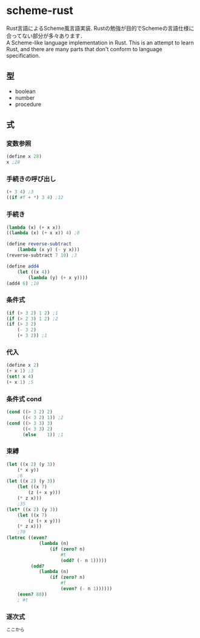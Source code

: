 # scheme-rust

Rust言語によるScheme風言語実装. Rustの勉強が目的でSchemeの言語仕様に合ってない部分が多々あります．  
A Scheme-like language implementation in Rust. This is an attempt to learn Rust, and there are many parts that don't conform to language specification.

## 型

* boolean
* number
* procedure

## 式

### 変数参照

```scheme
(define x 28)
x ;28
```

### 手続きの呼び出し

```scheme
(+ 3 4) ;3
((if #f + *) 3 4) ;12
```

### 手続き

```scheme
(lambda (x) (+ x x))
((lambda (x) (+ x x)) 4) ;8

(define reverse-subtract
    (lambda (x y) (- y x)))
(reverse-subtract 7 10) ;3

(define add4
    (let ((x 4))
        (lambda (y) (+ x y))))
(add4 6) ;10
```

### 条件式

```scheme
(if (> 3 2) 1 2) ;1
(if (> 2 3) 1 2) ;2
(if (> 3 2)
    (- 3 2)
    (+ 3 2)) ;1
```

### 代入

```scheme
(define x 2)
(+ x 1) ;3
(set! x 4)
(+ x 1) ;5
```

### 条件式 cond

```scheme
(cond ((> 3 2) 2)
      ((< 3 2) 1)) ;2
(cond ((> 3 3) 3)
      ((< 3 3) 2)
      (else    1)) ;1
```

### 束縛

```scheme
(let ((x 2) (y 3))
    (* x y))
    ;6
(let ((x 2) (y 3))
    (let ((x 7)
        (z (+ x y)))
    (* z x)))
    ;35
(let* ((x 2) (y 3))
    (let ((x 7)
        (z (+ x y)))
    (* z x)))
    ;70
(letrec ((even?
            (lambda (n)
                (if (zero? n)
                    #t
                    (odd? (- n 1)))))
         (odd?
            (lambda (n)
                (if (zero? n)
                    #f
                    (even? (- n 1))))))
    (even? 88))
    ; #t
```

### 逐次式

```scheme
ここから